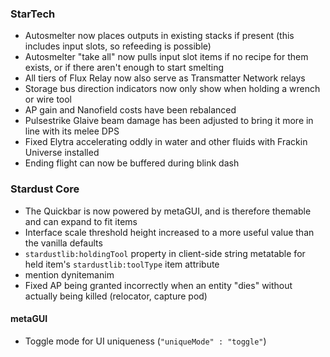 ### StarTech
- Autosmelter now places outputs in existing stacks if present (this includes input slots, so refeeding is possible)
- Autosmelter "take all" now pulls input slot items if no recipe for them exists, or if there aren't enough to start smelting
- All tiers of Flux Relay now also serve as Transmatter Network relays
- Storage bus direction indicators now only show when holding a wrench or wire tool
- AP gain and Nanofield costs have been rebalanced
- Pulsestrike Glaive beam damage has been adjusted to bring it more in line with its melee DPS
- Fixed Elytra accelerating oddly in water and other fluids with Frackin Universe installed
- Ending flight can now be buffered during blink dash

### Stardust Core
- The Quickbar is now powered by metaGUI, and is therefore themable and can expand to fit items
- Interface scale threshold height increased to a more useful value than the vanilla defaults
- `stardustlib:holdingTool` property in client-side string metatable for held item's `stardustlib:toolType` item attribute
- mention dynitemanim
- Fixed AP being granted incorrectly when an entity "dies" without actually being killed (relocator, capture pod)

#### metaGUI
- Toggle mode for UI uniqueness (`"uniqueMode" : "toggle"`)
